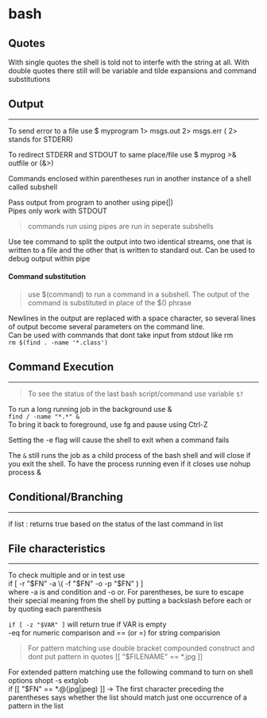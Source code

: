 # bash

## Quotes

With single quotes the shell is told not to interfe with the string at all.
With double quotes there still will be variable and tilde expansions and command substitutions

## Output
---
To send error to a file use \$ myprogram 1> msgs.out 2> msgs.err ( 2> stands for STDERR)

To redirect STDERR and STDOUT to same place/file use \$ myprog >& outfile or (&>)

Commands enclosed within parentheses run in another instance of a shell called subshell 

Pass output from program to another using pipe(|) \
Pipes only work with STDOUT
> commands run using pipes are run in seperate subshells

Use tee command to split the output into two identical streams, one that is written to a file and the other that is written to standard out. Can be used to debug output within pipe

#### Command substitution

> use $(command) to run a command in a subshell. The output of the command is substituted in place of the $() phrase

Newlines in the output are replaced with a space character, so several lines of output become several parameters on the command line.\
Can be used with commands that dont take input from stdout like rm \
`rm $(find . -name '*.class')`


## Command Execution
---
> To see the status of the last bash script/command use variable `$?`

To run a long running job in the background use & \
`find / -name "*.*" & ` \
To bring it back to foreground, use fg and pause using Ctrl-Z

Setting the -e flag will cause the shell to exit when a command fails

The `&` still runs the job as a child process of the bash shell and will close if you exit the
shell. To have the process running even if it closes use nohup process &

## Conditional/Branching 
---
if list : returns true based on the status of the last command in list

## File characteristics
---
To check multiple and or in test use \
if [ -r "$FN" -a \( -f "$FN" -o  -p "$FN" \) ] \
where -a is and condition and -o or. For parentheses, be sure to escape their special meaning from the shell by putting a backslash before each or by quoting each parenthesis

`if [ -z "$VAR" ]` will return true if VAR is empty \
-eq for numeric comparison and == (or =) for string comparision

> For pattern matching use double bracket compounded construct and dont put pattern in quotes
[[ "$FILENAME" == *.jpg ]]

For extended pattern matching use the following command to turn on shell options
shopt -s extglob \
if [[ "$FN" == *.@(jpg|jpeg) ]] -> The first character preceding the parentheses says whether the list should match just one occurrence of a pattern in the list


